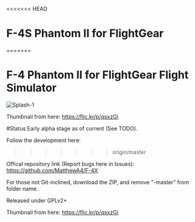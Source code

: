 <<<<<<< HEAD
# F-4S Phantom II for FlightGear
=======
# F-4 Phantom II for FlightGear Flight Simulator
![Splash-1](splash-1.png)

Thumbnail from here: https://flic.kr/p/qsxzGi

#Status
Early alpha stage as of current (See TODO).

Follow the development here:
>>>>>>> origin/master

Offical repository link (Report bugs here in Issues):
https://github.com/MatthewA4/F-4X

For those not Git-inclined, download the ZIP, and remove "-master" from folder name.

Released under GPLv2+

Thumbnail from here: https://flic.kr/p/qsxzGi
